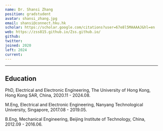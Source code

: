 ```yaml
---
name: Dr. Shansi Zhang
position: gradstudent
avatar: shansi_zhang.jpg
email: shansi@connect.hku.hk
scholar: https://scholar.google.com/citations?user=67e8l5MAAAAJ&hl=en
web: https://zss815.github.io/Zss.github.io/
github: 
twitter: 
joined: 2020
left: 2024
current: 
---
```



<hr>

## Education
PhD, Electrical and Electronic Engineering, The University of Hong Kong, Hong Kong SAR, China, 2020.11 - 2024.08.

M.Eng, Electrical and Electronic Engineering, Nanyang Technological University, Singapore, 2017.08 - 2019.05.

B.Eng, Mechanical Engineering, Beijing Institute of Technology, China, 2012.09 - 2016.06.
